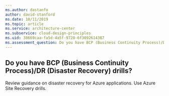 ```yaml
---
ms.author: dastanfo
author: david-stanford
ms.date: 10/11/2019
ms.topic: article
ms.service: architecture-center
ms.subservice: cloud-design-principles
ms.uid: 38669caa-fa5d-4a5f-9728-6f3092614387
ms.assessment_question: Do you have BCP (Business Continuity Process)/DR (Disaster Recovery) drills?
---
```

## Do you have BCP (Business Continuity Process)/DR (Disaster Recovery) drills?


Review guidance on disaster recovery for Azure applications. Use Azure Site Recovery drills.